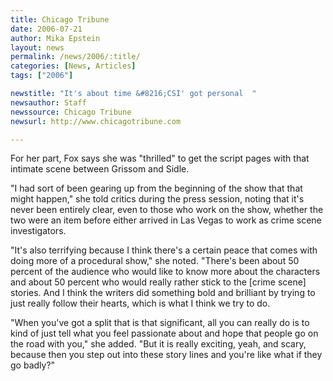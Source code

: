 ```yaml
---
title: Chicago Tribune
date: 2006-07-21
author: Mika Epstein
layout: news
permalink: /news/2006/:title/
categories: [News, Articles]
tags: ["2006"]

newstitle: "It's about time &#8216;CSI' got personal  "
newsauthor: Staff  
newssource: Chicago Tribune  
newsurl: http://www.chicagotribune.com  

---
```


For her part, Fox says she was "thrilled" to get the script pages with that intimate scene between Grissom and Sidle.

"I had sort of been gearing up from the beginning of the show that that might happen," she told critics during the press session, noting that it's never been entirely clear, even to those who work on the show, whether the two were an item before either arrived in Las Vegas to work as crime scene investigators.

"It's also terrifying because I think there's a certain peace that comes with doing more of a procedural show," she noted. "There's been about 50 percent of the audience who would like to know more about the characters and about 50 percent who would really rather stick to the [crime scene] stories. And I think the writers did something bold and brilliant by trying to just really follow their hearts, which is what I think we try to do.

"When you've got a split that is that significant, all you can really do is to kind of just tell what you feel passionate about and hope that people go on the road with you," she added. "But it is really exciting, yeah, and scary, because then you step out into these story lines and you're like what if they go badly?"

